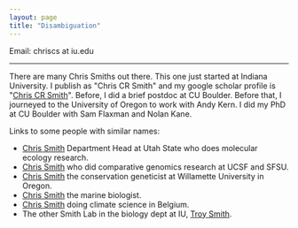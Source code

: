 ```yaml
---
layout: page
title: "Disambiguation"
---
```


Email: chriscs at iu.edu

---

There are many Chris Smiths out there.
This one just started at Indiana University.
I publish as "Chris CR Smith" and my google scholar profile is "[Chris CR Smith](https://scholar.google.com/citations?hl=en&user=ZHHGVn8AAAAJ)".
Before, I did a brief postdoc at	CU Boulder.
Before that, I journeyed to the University of Oregon to work with Andy Kern.
I did my PhD at CU Boulder with Sam Flaxman and Nolan Kane.

Links to some people with similar names:
- [Chris Smith](https://artsci.usu.edu/biology/directory/smith-chris) Department Head at Utah State who does molecular ecology research.
- [Chris Smith](https://www.nature.com/scitable/topicpage/chris-smith-lead-editor-37571/) who did comparative genomics research at UCSF and SFSU.
- [Chris Smith](https://people.willamette.edu/~csmith/ChrisSmith.htm) the conservation geneticist at Willamette University in Oregon.
- [Chris Smith](https://www.hcmr.gr/en/portfolio/smith-christopher-j/) the marine biologist.
- [Chris Smith](https://cjsmith.be/) doing climate science in Belgium.
- The other Smith Lab in the biology dept at IU, [Troy Smith](https://biology.indiana.edu/about/faculty/smith-troy.html).

